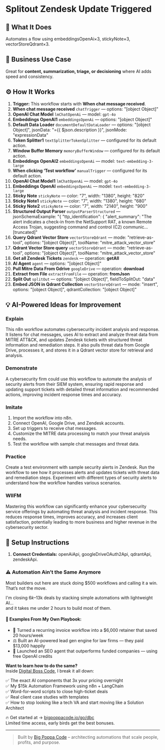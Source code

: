 # Splitout Zendesk Update Triggered
## 🚀 What It Does
Automates a flow using embeddingsOpenAi×3, stickyNote×3, vectorStoreQdrant×3.

## 💼 Business Use Case
Great for **content, summarization, triage, or decisioning** where AI adds speed and consistency.

## ⚙️ How It Works
1. **Trigger:** This workflow starts with **When chat message received**.
2. **When chat message received** `chatTrigger` — options: "[object Object]"
3. **OpenAI Chat Model** `lmChatOpenAi` — model: `gpt-4o`
4. **Embeddings OpenAI1** `embeddingsOpenAi` — options: "[object Object]"
5. **Default Data Loader** `documentDefaultDataLoader` — options: "[object Object]", jsonData: "={{ $json.description }}", jsonMode: "expressionData"
6. **Token Splitter1** `textSplitterTokenSplitter` — configured for its default action.
7. **Window Buffer Memory** `memoryBufferWindow` — configured for its default action.
8. **Embeddings OpenAI2** `embeddingsOpenAi` — model: `text-embedding-3-large`
9. **When clicking ‘Test workflow’** `manualTrigger` — configured for its default action.
10. **OpenAI Chat Model1** `lmChatOpenAi` — model: `gpt-4o`
11. **Embeddings OpenAI** `embeddingsOpenAi` — model: `text-embedding-3-large`
12. **Sticky Note** `stickyNote` — color: "7", width: "1380", height: "820"
13. **Sticky Note1** `stickyNote` — color: "7", width: "1380", height: "680"
14. **Sticky Note2** `stickyNote` — color: "7", width: "2140", height: "900"
15. **Structured Output Parser** `outputParserStructured` — jsonSchemaExample: "{
  "ttp_identification": {
    "alert_summary": "The alert indicates a check-in from the NetSupport RAT, a known Remote Access Trojan, suggesting command and control (C2) communic…[truncated]"
16. **Query Qdrant Vector Store** `vectorStoreQdrant` — mode: "retrieve-as-tool", options: "[object Object]", toolName: "mitre_attack_vector_store"
17. **Qdrant Vector Store query** `vectorStoreQdrant` — mode: "retrieve-as-tool", options: "[object Object]", toolName: "mitre_attack_vector_store"
18. **Get all Zendesk Tickets** `zendesk` — operation: **getAll**
19. **AI Agent** `agent` — options: "[object Object]"
20. **Pull Mitre Data From Gdrive** `googleDrive` — operation: **download**
21. **Extract from File** `extractFromFile` — operation: **fromJson**
22. **Split Out** `splitOut` — options: "[object Object]", fieldToSplitOut: "data"
23. **Embed JSON in Qdrant Collection** `vectorStoreQdrant` — mode: "insert", options: "[object Object]", qdrantCollection: "[object Object]"

## 💡 AI-Powered Ideas for Improvement
### Explain
This n8n workflow automates cybersecurity incident analysis and response. It listens for chat messages, uses AI to extract and analyze threat data from MITRE ATT&CK, and updates Zendesk tickets with structured threat information and remediation steps. It also pulls threat data from Google Drive, processes it, and stores it in a Qdrant vector store for retrieval and analysis.

### Demonstrate
A cybersecurity firm could use this workflow to automate the analysis of security alerts from their SIEM system, ensuring rapid response and updating support tickets with detailed threat information and recommended actions, improving incident response times and accuracy.

### Imitate
1. Import the workflow into n8n.
2. Connect OpenAI, Google Drive, and Zendesk accounts.
3. Set up triggers to receive chat messages.
4. Customize the MITRE data processing to match your threat analysis needs.
5. Test the workflow with sample chat messages and threat data.

### Practice
Create a test environment with sample security alerts in Zendesk. Run the workflow to see how it processes alerts and updates tickets with threat data and remediation steps. Experiment with different types of security alerts to understand how the workflow handles various scenarios.

### WIIFM
Mastering this workflow can significantly enhance your cybersecurity service offerings by automating threat analysis and incident response. This reduces response times, improves accuracy, and increases client satisfaction, potentially leading to more business and higher revenue in the cybersecurity sector.

## 🔧 Setup Instructions
1. **Connect Credentials:** openAiApi, googleDriveOAuth2Api, qdrantApi, zendeskApi.

### ⚠️ Automation Ain’t the Same Anymore

Most builders out here are stuck doing $500 workflows and calling it a win.  
That’s not the move.  

I'm closing $6k–$13k deals by stacking simple automations with lightweight AI...  
and it takes me under 2 hours to build most of them.

#### 🧠 Examples From My Own Playbook:
- 🔁 Turned a recurring invoice workflow into a $6,000 retainer that saved 20 hours/week  
- ⚖️ Built an AI-powered lead gen engine for law firms — they paid $13,000 happily  
- 🚀 Launched an SEO agent that outperforms funded companies — using free OpenAI credits  

**Want to learn how to do the same?**  
Inside [Digital Boss Code](https://bigpoppacode.io/go/dbc), I break it all down:

✅ The exact AI components that 3x your pricing overnight  
✅ My $15k Automation Framework using n8n + LangChain  
✅ Word-for-word scripts to close high-ticket deals  
✅ Real client case studies with templates  
✅ How to stop looking like a tech VA and start moving like a Solution Architect  

🔥 Get started at → [bigpoppacode.io/go/dbc](https://bigpoppacode.io/go/dbc)  
Limited time access, early birds get the best bonuses.

---
> Built by [Big Poppa Code](https://bigpoppacode.io) – architecting automations that scale people, profits, and purpose.
